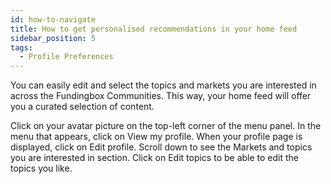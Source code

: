 ```yaml
---
id: how-to-navigate
title: How to get personalised recommendations in your home feed
sidebar_position: 5
tags:
  - Profile Preferences
---
```


You can easily edit and select the topics and markets you are interested in across the Fundingbox Communities. This way, your home feed will offer you a curated selection of content.

Click on your avatar picture on the top-left corner of the menu panel.
In the menu that appears, click on View my profile.
When your profile page is displayed, click on Edit profile.
Scroll down to see the Markets and topics you are interested in section. 
Click on Edit topics to be able to edit the topics you like. 



